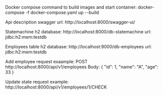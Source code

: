 Docker compose command to build images and start container:
docker-compose -f docker-compose.yaml up --build


Api description swagger url: http://localhost:8000/swagger-ui/

Statemachine h2 database: http://localhost:8000/db-statemachine
url:   jdbc:h2:mem:testdb

Employees table h2 database: http://localhost:9000/db-employees
url:   jdbc:h2:mem:testdb

Add employee request exaample:
POST http://localhost:8000/api/v1/employees
Body:
{
    "id": 1,
    "name": "A",
    "age": 33
}

Update state request example:
http://localhost:8000/api/v1/employees/1/CHECK
